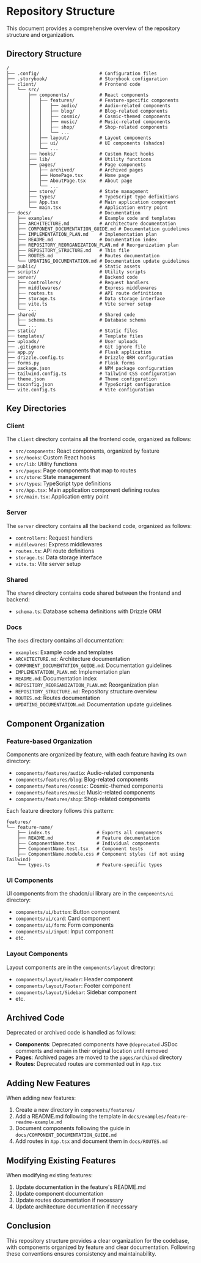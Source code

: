 # Repository Structure

This document provides a comprehensive overview of the repository structure and organization.

## Directory Structure

```
/
├── .config/                      # Configuration files
├── .storybook/                   # Storybook configuration
├── client/                       # Frontend code
│   └── src/
│       ├── components/           # React components
│       │   ├── features/         # Feature-specific components
│       │   │   ├── audio/        # Audio-related components
│       │   │   ├── blog/         # Blog-related components
│       │   │   ├── cosmic/       # Cosmic-themed components
│       │   │   ├── music/        # Music-related components
│       │   │   ├── shop/         # Shop-related components
│       │   │   └── ...
│       │   ├── layout/           # Layout components
│       │   ├── ui/               # UI components (shadcn)
│       │   └── ...
│       ├── hooks/                # Custom React hooks
│       ├── lib/                  # Utility functions
│       ├── pages/                # Page components
│       │   ├── archived/         # Archived pages
│       │   ├── HomePage.tsx      # Home page
│       │   ├── AboutPage.tsx     # About page
│       │   └── ...
│       ├── store/                # State management
│       ├── types/                # TypeScript type definitions
│       ├── App.tsx               # Main application component
│       └── main.tsx              # Application entry point
├── docs/                         # Documentation
│   ├── examples/                 # Example code and templates
│   ├── ARCHITECTURE.md           # Architecture documentation
│   ├── COMPONENT_DOCUMENTATION_GUIDE.md # Documentation guidelines
│   ├── IMPLEMENTATION_PLAN.md    # Implementation plan
│   ├── README.md                 # Documentation index
│   ├── REPOSITORY_REORGANIZATION_PLAN.md # Reorganization plan
│   ├── REPOSITORY_STRUCTURE.md   # This file
│   ├── ROUTES.md                 # Routes documentation
│   └── UPDATING_DOCUMENTATION.md # Documentation update guidelines
├── public/                       # Static assets
├── scripts/                      # Utility scripts
├── server/                       # Backend code
│   ├── controllers/              # Request handlers
│   ├── middlewares/              # Express middlewares
│   ├── routes.ts                 # API route definitions
│   ├── storage.ts                # Data storage interface
│   ├── vite.ts                   # Vite server setup
│   └── ...
├── shared/                       # Shared code
│   ├── schema.ts                 # Database schema
│   └── ...
├── static/                       # Static files
├── templates/                    # Template files
├── uploads/                      # User uploads
├── .gitignore                    # Git ignore file
├── app.py                        # Flask application
├── drizzle.config.ts             # Drizzle ORM configuration
├── forms.py                      # Flask forms
├── package.json                  # NPM package configuration
├── tailwind.config.ts            # Tailwind CSS configuration
├── theme.json                    # Theme configuration
├── tsconfig.json                 # TypeScript configuration
└── vite.config.ts                # Vite configuration
```

## Key Directories

### Client

The `client` directory contains all the frontend code, organized as follows:

- `src/components`: React components, organized by feature
- `src/hooks`: Custom React hooks
- `src/lib`: Utility functions
- `src/pages`: Page components that map to routes
- `src/store`: State management
- `src/types`: TypeScript type definitions
- `src/App.tsx`: Main application component defining routes
- `src/main.tsx`: Application entry point

### Server

The `server` directory contains all the backend code, organized as follows:

- `controllers`: Request handlers
- `middlewares`: Express middlewares
- `routes.ts`: API route definitions
- `storage.ts`: Data storage interface
- `vite.ts`: Vite server setup

### Shared

The `shared` directory contains code shared between the frontend and backend:

- `schema.ts`: Database schema definitions with Drizzle ORM

### Docs

The `docs` directory contains all documentation:

- `examples`: Example code and templates
- `ARCHITECTURE.md`: Architecture documentation
- `COMPONENT_DOCUMENTATION_GUIDE.md`: Documentation guidelines
- `IMPLEMENTATION_PLAN.md`: Implementation plan
- `README.md`: Documentation index
- `REPOSITORY_REORGANIZATION_PLAN.md`: Reorganization plan
- `REPOSITORY_STRUCTURE.md`: Repository structure overview
- `ROUTES.md`: Routes documentation
- `UPDATING_DOCUMENTATION.md`: Documentation update guidelines

## Component Organization

### Feature-based Organization

Components are organized by feature, with each feature having its own directory:

- `components/features/audio`: Audio-related components
- `components/features/blog`: Blog-related components
- `components/features/cosmic`: Cosmic-themed components
- `components/features/music`: Music-related components
- `components/features/shop`: Shop-related components

Each feature directory follows this pattern:

```
features/
└── feature-name/
    ├── index.ts                 # Exports all components
    ├── README.md                # Feature documentation
    ├── ComponentName.tsx        # Individual components
    ├── ComponentName.test.tsx   # Component tests
    ├── ComponentName.module.css # Component styles (if not using Tailwind)
    └── types.ts                 # Feature-specific types
```

### UI Components

UI components from the shadcn/ui library are in the `components/ui` directory:

- `components/ui/button`: Button component
- `components/ui/card`: Card component
- `components/ui/form`: Form components
- `components/ui/input`: Input component
- etc.

### Layout Components

Layout components are in the `components/layout` directory:

- `components/layout/Header`: Header component
- `components/layout/Footer`: Footer component
- `components/layout/Sidebar`: Sidebar component
- etc.

## Archived Code

Deprecated or archived code is handled as follows:

- **Components**: Deprecated components have `@deprecated` JSDoc comments and remain in their original location until removed
- **Pages**: Archived pages are moved to the `pages/archived` directory
- **Routes**: Deprecated routes are commented out in `App.tsx`

## Adding New Features

When adding new features:

1. Create a new directory in `components/features/`
2. Add a README.md following the template in `docs/examples/feature-readme-example.md`
3. Document components following the guide in `docs/COMPONENT_DOCUMENTATION_GUIDE.md`
4. Add routes in `App.tsx` and document them in `docs/ROUTES.md`

## Modifying Existing Features

When modifying existing features:

1. Update documentation in the feature's README.md
2. Update component documentation
3. Update routes documentation if necessary
4. Update architecture documentation if necessary

## Conclusion

This repository structure provides a clear organization for the codebase, with components organized by feature and clear documentation. Following these conventions ensures consistency and maintainability.
